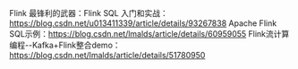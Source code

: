 
Flink 最锋利的武器：Flink SQL 入门和实战：https://blog.csdn.net/u013411339/article/details/93267838
Apache Flink SQL示例：https://blog.csdn.net/lmalds/article/details/60959055
Flink流计算编程--Kafka+Flink整合demo：https://blog.csdn.net/lmalds/article/details/51780950